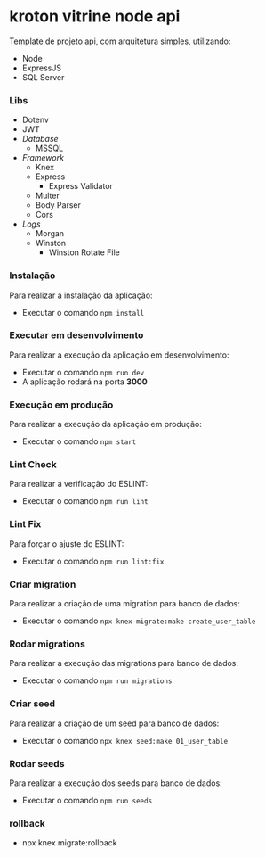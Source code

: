# kroton vitrine node api 
Template de projeto api, com arquitetura simples, utilizando:
  - Node
  - ExpressJS
  - SQL Server

### Libs
  - Dotenv
  - JWT
  - *Database*
    - MSSQL
  - *Framework*
    - Knex
    - Express
      - Express Validator
    - Multer
    - Body Parser
    - Cors
  - *Logs*
    - Morgan
    - Winston
      - Winston Rotate File

### Instalação
Para realizar a instalação da aplicação:
 - Executar o comando `npm install`
### Executar em desenvolvimento
Para realizar a execução da aplicação em desenvolvimento:
 - Executar o comando `npm run dev`
 - A aplicação rodará na porta **3000**
### Execução em produção
Para realizar a execução da aplicação em produção:
 - Executar o comando `npm start`
### Lint Check
Para realizar a verificação do ESLINT:
 - Executar o comando `npm run lint`
### Lint Fix
Para forçar o ajuste do ESLINT:
 - Executar o comando `npm run lint:fix`
### Criar migration
Para realizar a criação de uma migration para banco de dados:
 - Executar o comando `npx knex migrate:make create_user_table`
### Rodar migrations
Para realizar a execução das migrations para banco de dados:
 - Executar o comando `npm run migrations`
### Criar seed
Para realizar a criação de um seed para banco de dados:
 - Executar o comando `npx knex seed:make 01_user_table`
### Rodar seeds
Para realizar a execução dos seeds para banco de dados:
 - Executar o comando `npm run seeds`
### rollback
 - npx knex migrate:rollback